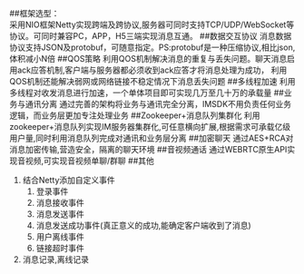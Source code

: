##框架选型：  
采用NIO框架Netty实现跨端及跨协议,服务器可同时支持TCP/UDP/WebSocket等协议。可同时兼容PC，APP，H5三端实现消息互通。
##数据交互协议
消息数据协议支持JSON及protobuf，可随意指定。PS:protobuf是一种压缩协议,相比json,体积减小N倍
##QOS策略
利用QOS机制解决消息的重复与丢失问题。聊天消息启用ack应答机制,客户端与服务器都必须收到ack应答才将消息处理为成功，
利用QOS机制还能解决弱网或网络链接不稳定情况下消息丢失问题
##多线程加速
利用多线程对收发消息进行加速，一个单体项目即可实现几万至几十万的承载量
##业务与通讯分离
通过完善的架构将业务与通讯完全分离，IMSDK不用负责任何业务逻辑，而业务层更加专注处理业务
##Zookeeper+消息队列集群化
利用zookeeper+消息队列实现IM服务器集群化,可任意横向扩展,根据需求可承载亿级用户量,同时利用消息队列完成对通讯和业务层分离
##加密聊天
通过AES+RCA对消息加密传输,营造安全，隔离的聊天环境
##音视频通话
通过WEBRTC原生API实现音视频,可实现音视频单聊/群聊
##其他
1. 结合Netty添加自定义事件
   1. 登录事件
   2. 消息接收事件
   3. 消息发送事件
   4. 消息发送成功事件(真正意义的成功,能确定客户端收到了消息)
   5. 用户离线事件
   6. 链接超时事件
2. 消息记录,离线记录



